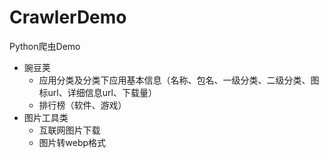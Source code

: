 # CrawlerDemo
 Python爬虫Demo
- 豌豆荚
  - 应用分类及分类下应用基本信息（名称、包名、一级分类、二级分类、图标url、详细信息url、下载量）
  - 排行榜（软件、游戏）
- 图片工具类
  - 互联网图片下载
  - 图片转webp格式